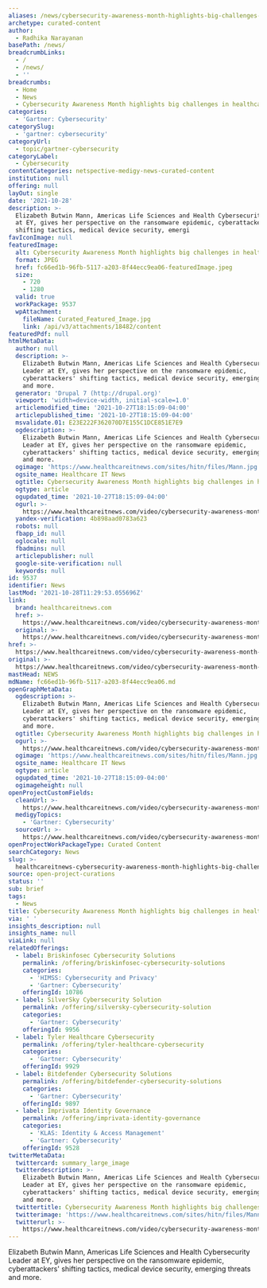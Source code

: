 ```yaml
---
aliases: /news/cybersecurity-awareness-month-highlights-big-challenges-in-healthcare
archetype: curated-content
author:
  - Radhika Narayanan
basePath: /news/
breadcrumbLinks:
  - /
  - /news/
  - ''
breadcrumbs:
  - Home
  - News
  - Cybersecurity Awareness Month highlights big challenges in healthcare
categories:
  - 'Gartner: Cybersecurity'
categorySlug:
  - 'gartner: cybersecurity'
categoryUrl:
  - topic/gartner-cybersecurity
categoryLabel:
  - Cybersecurity
contentCategories: netspective-medigy-news-curated-content
institution: null
offering: null
layOut: single
date: '2021-10-28'
description: >-
  Elizabeth Butwin Mann, Americas Life Sciences and Health Cybersecurity Leader
  at EY, gives her perspective on the ransomware epidemic, cyberattackers'
  shifting tactics, medical device security, emergi
favIconImage: null
featuredImage:
  alt: Cybersecurity Awareness Month highlights big challenges in healthcare
  format: JPEG
  href: fc66ed1b-96fb-5117-a203-8f44ecc9ea06-featuredImage.jpeg
  size:
    - 720
    - 1280
  valid: true
  workPackage: 9537
  wpAttachment:
    fileName: Curated_Featured_Image.jpg
    link: /api/v3/attachments/18482/content
featuredPdf: null
htmlMetaData:
  author: null
  description: >-
    Elizabeth Butwin Mann, Americas Life Sciences and Health Cybersecurity
    Leader at EY, gives her perspective on the ransomware epidemic,
    cyberattackers' shifting tactics, medical device security, emerging threats
    and more.
  generator: 'Drupal 7 (http://drupal.org)'
  viewport: 'width=device-width, initial-scale=1.0'
  articlemodified_time: '2021-10-27T18:15:09-04:00'
  articlepublished_time: '2021-10-27T18:15:09-04:00'
  msvalidate.01: E23E222F362070D7E155C1DCE851E7E9
  ogdescription: >-
    Elizabeth Butwin Mann, Americas Life Sciences and Health Cybersecurity
    Leader at EY, gives her perspective on the ransomware epidemic,
    cyberattackers' shifting tactics, medical device security, emerging threats
    and more.
  ogimage: 'https://www.healthcareitnews.com/sites/hitn/files/Mann.jpg'
  ogsite_name: Healthcare IT News
  ogtitle: Cybersecurity Awareness Month highlights big challenges in healthcare
  ogtype: article
  ogupdated_time: '2021-10-27T18:15:09-04:00'
  ogurl: >-
    https://www.healthcareitnews.com/video/cybersecurity-awareness-month-highlights-big-challenges-healthcare
  yandex-verification: 4b898aad0783a623
  robots: null
  fbapp_id: null
  oglocale: null
  fbadmins: null
  articlepublisher: null
  google-site-verification: null
  keywords: null
id: 9537
identifier: News
lastMod: '2021-10-28T11:29:53.055696Z'
link:
  brand: healthcareitnews.com
  href: >-
    https://www.healthcareitnews.com/video/cybersecurity-awareness-month-highlights-big-challenges-healthcare
  original: >-
    https://www.healthcareitnews.com/video/cybersecurity-awareness-month-highlights-big-challenges-healthcare
href: >-
  https://www.healthcareitnews.com/video/cybersecurity-awareness-month-highlights-big-challenges-healthcare
original: >-
  https://www.healthcareitnews.com/video/cybersecurity-awareness-month-highlights-big-challenges-healthcare
mastHead: NEWS
mdName: fc66ed1b-96fb-5117-a203-8f44ecc9ea06.md
openGraphMetaData:
  ogdescription: >-
    Elizabeth Butwin Mann, Americas Life Sciences and Health Cybersecurity
    Leader at EY, gives her perspective on the ransomware epidemic,
    cyberattackers' shifting tactics, medical device security, emerging threats
    and more.
  ogtitle: Cybersecurity Awareness Month highlights big challenges in healthcare
  ogurl: >-
    https://www.healthcareitnews.com/video/cybersecurity-awareness-month-highlights-big-challenges-healthcare
  ogimage: 'https://www.healthcareitnews.com/sites/hitn/files/Mann.jpg'
  ogsite_name: Healthcare IT News
  ogtype: article
  ogupdated_time: '2021-10-27T18:15:09-04:00'
  ogimageheight: null
openProjectCustomFields:
  cleanUrl: >-
    https://www.healthcareitnews.com/video/cybersecurity-awareness-month-highlights-big-challenges-healthcare
  medigyTopics:
    - 'Gartner: Cybersecurity'
  sourceUrl: >-
    https://www.healthcareitnews.com/video/cybersecurity-awareness-month-highlights-big-challenges-healthcare
openProjectWorkPackageType: Curated Content
searchCategory: News
slug: >-
  healthcareitnews-cybersecurity-awareness-month-highlights-big-challenges-in-healthcare
source: open-project-curations
status: ''
sub: brief
tags:
  - News
title: Cybersecurity Awareness Month highlights big challenges in healthcare
via: ' '
insights_description: null
insights_name: null
viaLink: null
relatedOfferings:
  - label: Briskinfosec Cybersecurity Solutions
    permalink: /offering/briskinfosec-cybersecurity-solutions
    categories:
      - 'HIMSS: Cybersecurity and Privacy'
      - 'Gartner: Cybersecurity'
    offeringId: 10786
  - label: SilverSky Cybersecurity Solution
    permalink: /offering/silversky-cybersecurity-solution
    categories:
      - 'Gartner: Cybersecurity'
    offeringId: 9956
  - label: Tyler Healthcare Cybersecurity
    permalink: /offering/tyler-healthcare-cybersecurity
    categories:
      - 'Gartner: Cybersecurity'
    offeringId: 9929
  - label: Bitdefender Cybersecurity Solutions
    permalink: /offering/bitdefender-cybersecurity-solutions
    categories:
      - 'Gartner: Cybersecurity'
    offeringId: 9897
  - label: Imprivata Identity Governance
    permalink: /offering/imprivata-identity-governance
    categories:
      - 'KLAS: Identity & Access Management'
      - 'Gartner: Cybersecurity'
    offeringId: 9528
twitterMetaData:
  twittercard: summary_large_image
  twitterdescription: >-
    Elizabeth Butwin Mann, Americas Life Sciences and Health Cybersecurity
    Leader at EY, gives her perspective on the ransomware epidemic,
    cyberattackers' shifting tactics, medical device security, emerging threats
    and more.
  twittertitle: Cybersecurity Awareness Month highlights big challenges in healthcare
  twitterimage: 'https://www.healthcareitnews.com/sites/hitn/files/Mann.jpg'
  twitterurl: >-
    https://www.healthcareitnews.com/video/cybersecurity-awareness-month-highlights-big-challenges-healthcare
---
```

<p>Elizabeth Butwin Mann, Americas Life Sciences and Health Cybersecurity Leader at EY, gives her perspective on the ransomware epidemic, cyberattackers' shifting tactics, medical device security, emerging threats and more.</p>